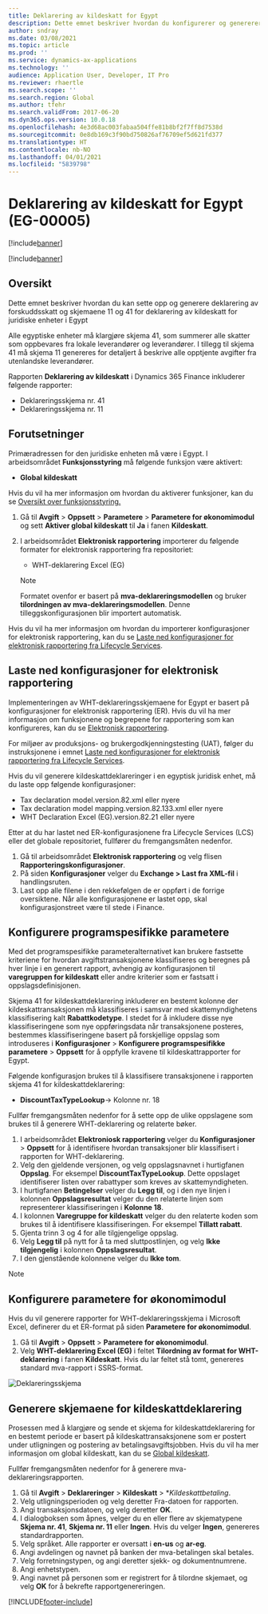 ```yaml
---
title: Deklarering av kildeskatt for Egypt
description: Dette emnet beskriver hvordan du konfigurerer og genererer deklareringer for kildeskatt for Egypt.
author: sndray
ms.date: 03/08/2021
ms.topic: article
ms.prod: ''
ms.service: dynamics-ax-applications
ms.technology: ''
audience: Application User, Developer, IT Pro
ms.reviewer: rhaertle
ms.search.scope: ''
ms.search.region: Global
ms.author: tfehr
ms.search.validFrom: 2017-06-20
ms.dyn365.ops.version: 10.0.18
ms.openlocfilehash: 4e3d68ac003fabaa504ffe81b8bf2f7ff8d7538d
ms.sourcegitcommit: 0e8db169c3f90bd750826af76709ef5d621fd377
ms.translationtype: HT
ms.contentlocale: nb-NO
ms.lasthandoff: 04/01/2021
ms.locfileid: "5839798"
---
```

#  <a name="withholding-tax-declaration-for-egypt-eg-00005"></a>Deklarering av kildeskatt for Egypt (EG-00005)

[!include[banner](../includes/banner.md)]

[!include[banner](../includes/preview-banner.md)]

## <a name="overview"></a>Oversikt
Dette emnet beskriver hvordan du kan sette opp og generere deklarering av forskuddsskatt og skjemaene 11 og 41 for deklarering av kildeskatt for juridiske enheter i Egypt 

Alle egyptiske enheter må klargjøre skjema 41, som summerer alle skatter som oppbevares fra lokale leverandører og leverandører. I tillegg til skjema 41 må skjema 11 genereres for detaljert å beskrive alle opptjente avgifter fra utenlandske leverandører. 

Rapporten **Deklarering av kildeskatt** i Dynamics 365 Finance inkluderer følgende rapporter:

- Deklareringsskjema nr. 41
- Deklareringsskjema nr. 11
    
    
## <a name="prerequisites"></a>Forutsetninger
Primæradressen for den juridiske enheten må være i Egypt.
I arbeidsområdet **Funksjonsstyring** må følgende funksjon være aktivert:

   - **Global kildeskatt**

Hvis du vil ha mer informasjon om hvordan du aktiverer funksjoner, kan du se [Oversikt over funksjonsstyring.](../../fin-ops-core/fin-ops/get-started/feature-management/feature-management-overview.md)

1. Gå til **Avgift** > **Oppsett** > **Parametere** > **Parametere for økonomimodul** og sett **Aktiver global kildeskatt** til **Ja** i fanen **Kildeskatt**.
2. I arbeidsområdet **Elektronisk rapportering** importerer du følgende formater for elektronisk rapportering fra repositoriet:

    - WHT-deklarering Excel (EG)

    > [!NOTE]
    > Formatet ovenfor er basert på **mva-deklareringsmodellen** og bruker **tilordningen av mva-deklareringsmodellen**. Denne tilleggskonfigurasjonen blir importert automatisk.

Hvis du vil ha mer informasjon om hvordan du importerer konfigurasjoner for elektronisk rapportering, kan du se [Laste ned konfigurasjoner for elektronisk rapportering fra Lifecycle Services](../../fin-ops-core/dev-itpro/analytics/download-electronic-reporting-configuration-lcs.md).

## <a name="download-electronic-reporting-configurations"></a>Laste ned konfigurasjoner for elektronisk rapportering

Implementeringen av WHT-deklareringsskjemaene for Egypt er basert på konfigurasjoner for elektronisk rapportering (ER). Hvis du vil ha mer informasjon om funksjonene og begrepene for rapportering som kan konfigureres, kan du se [Elektronisk rapportering](../../fin-ops-core/dev-itpro/analytics/general-electronic-reporting.md).

For miljøer av produksjons- og brukergodkjenningstesting (UAT), følger du instruksjonene i emnet [Laste ned konfigurasjoner for elektronisk rapportering fra Lifecycle Services](../../fin-ops-core/dev-itpro/analytics/download-electronic-reporting-configuration-lcs.md).

Hvis du vil generere kildeskattdeklareringer i en egyptisk juridisk enhet, må du laste opp følgende konfigurasjoner:

- Tax declaration model.version.82.xml eller nyere
- Tax declaration model mapping.version.82.133.xml eller nyere
- WHT Declaration Excel (EG).version.82.21 eller nyere

Etter at du har lastet ned ER-konfigurasjonene fra Lifecycle Services (LCS) eller det globale repositoriet, fullfører du fremgangsmåten nedenfor.

1. Gå til arbeidsområdet **Elektronisk rapportering** og velg flisen **Rapporteringskonfigurasjoner**.
1. På siden **Konfigurasjoner** velger du **Exchange > Last fra XML-fil** i handlingsruten.
1. Last opp alle filene i den rekkefølgen de er oppført i de forrige oversiktene. Når alle konfigurasjonene er lastet opp, skal konfigurasjonstreet være til stede i Finance.

## <a name="set-up-application-specific-parameters"></a>Konfigurere programspesifikke parametere

Med det programspesifikke parameteralternativet kan brukere fastsette kriteriene for hvordan avgiftstransaksjonene klassifiseres og beregnes på hver linje i en generert rapport, avhengig av konfigurasjonen til **varegruppen for kildeskatt** eller andre kriterier som er fastsatt i oppslagsdefinisjonen.

Skjema 41 for kildeskattdeklarering inkluderer en bestemt kolonne der kildeskattransaksjonen må klassifiseres i samsvar med skattemyndighetens klassifisering kalt **Rabattkodetype**. I stedet for å inkludere disse nye klassifiseringene som nye oppføringsdata når transaksjonene posteres, bestemmes klassifiseringene basert på forskjellige oppslag som introduseres i **Konfigurasjoner** > **Konfigurere programspesifikke parametere** > **Oppsett** for å oppfylle kravene til kildeskattrapporter for Egypt. 

Følgende konfigurasjon brukes til å klassifisere transaksjonene i rapporten skjema 41 for kildeskattdeklarering:

- **DiscountTaxTypeLookup**-> Kolonne nr. 18 

Fullfør fremgangsmåten nedenfor for å sette opp de ulike oppslagene som brukes til å generere WHT-deklarering og relaterte bøker. 

1. I arbeidsområdet **Elektroniosk rapportering** velger du **Konfigurasjoner** > **Oppsett** for å identifisere hvordan transaksjoner blir klassifisert i rapporten for WHT-deklarering. 
2. Velg den gjeldende versjonen, og velg oppslagsnavnet i hurtigfanen **Oppslag**. For eksempel **DiscountTaxTypeLookup**. Dette oppslaget identifiserer listen over rabattyper som kreves av skattemyndigheten.
3. I hurtigfanen **Betingelser** velger du **Legg til**, og i den nye linjen i kolonnen **Oppslagsresultat** velger du den relaterte linjen som representerer klassifiseringen i **Kolonne 18**.
4. I kolonnen **Varegruppe for kildeskatt** velger du den relaterte koden som brukes til å identifisere klassifiseringen. For eksempel **Tillatt rabatt**.  
5. Gjenta trinn 3 og 4 for alle tilgjengelige oppslag.
6. Velg **Legg til** på nytt for å ta med sluttpostlinjen, og velg **Ikke tilgjengelig** i kolonnen **Oppslagsresultat**. 
7. I den gjenstående kolonnene velger du **Ikke tom**. 

> [!NOTE]

## <a name="set-up-general-ledger-parameters"></a>Konfigurere parametere for økonomimodul

Hvis du vil generere rapporter for WHT-deklareringsskjema i Microsoft Excel, definerer du et ER-format på siden **Parametere for økonomimodul**.

1. Gå til **Avgift** > **Oppsett** > **Parametere for økonomimodul**.
2. Velg **WHT-deklarering Excel (EG)** i feltet **Tilordning av format for WHT-deklarering** i fanen **Kildeskatt**. Hvis du lar feltet stå tomt, genereres standard mva-rapport i SSRS-format.


![Deklareringsskjema](media/egypt-wht-declaration-setup1.png)

## <a name="generate-the-withholding-declaration-forms"></a>Generere skjemaene for kildeskattdeklarering
Prosessen med å klargjøre og sende et skjema for kildeskattdeklarering for en bestemt periode er basert på kildeskattransaksjonene som er postert under utligningen og postering av betalingsavgiftsjobben. Hvis du vil ha mer informasjon om global kildeskatt, kan du se [Global kildeskatt](../general-ledger/global-withholding-tax-overview.md).

Fullfør fremgangsmåten nedenfor for å generere mva-deklareringsrapporten.

1. Gå til **Avgift** > **Deklareringer** > **Kildeskatt** > **Kildeskattbetaling*.
2. Velg utligningsperioden og velg deretter Fra-datoen for rapporten. 
3. Angi transaksjonsdatoen, og velg deretter **OK**.
4. I dialogboksen som åpnes, velger du en eller flere av skjematypene **Skjema nr. 41**, **Skjema nr. 11** eller **Ingen**. Hvis du velger **Ingen**, genereres standardrapporten. 
5. Velg språket. Alle rapporter er oversatt i **en-us** og **ar-eg**.
6. Angi avdelingen og navnet på banken der mva-betalingen skal betales.
7. Velg forretningstypen, og angi deretter sjekk- og dokumentnumrene. 
8. Angi enhetstypen. 
9. Angi navnet på personen som er registrert for å tilordne skjemaet, og velg **OK** for å bekrefte rapportgenereringen. 

 
[!INCLUDE[footer-include](../../includes/footer-banner.md)]
